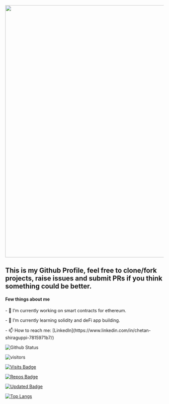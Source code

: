   <img src="https://user-images.githubusercontent.com/44582949/97300632-ed3cd700-1880-11eb-9670-766d86aa6de0.gif"  height="800">
  
<h2>This is my Github Profile, feel free to clone/fork projects, raise issues and submit PRs if you think something could be better.</h2>
<h4> Few things about me </h4> 

<p>- 🔭 I’m currently working on smart contracts for ethereum.</p>
<p>- 🌱 I’m currently learning solidity and deFi app building.</p>
<p>- 📫 How to reach me: [LinkedIn](https://www.linkedin.com/in/chetan-shiraguppi-7815971b7/)</p>



![Github Status](https://github-readme-stats.vercel.app/api?username=chetan-0&theme=dark)

 ![visitors](https://visitor-badge.glitch.me/badge?page_id=chetan&left_color=green&right_color=red)
 
 
 [![Visits Badge](https://badges.pufler.dev/visits/puf17640/git-badges)](https://badges.pufler.dev)

[![Repos Badge](https://badges.pufler.dev/repos/puf17640)](https://badges.pufler.dev)

[![Updated Badge](https://badges.pufler.dev/updated/puf17640/git-badges)](https://badges.pufler.dev)

[![Top Langs](https://github-readme-stats.vercel.app/api/top-langs/?username=chetan-0)](https://github.com/anuraghazra/github-readme-stats)
